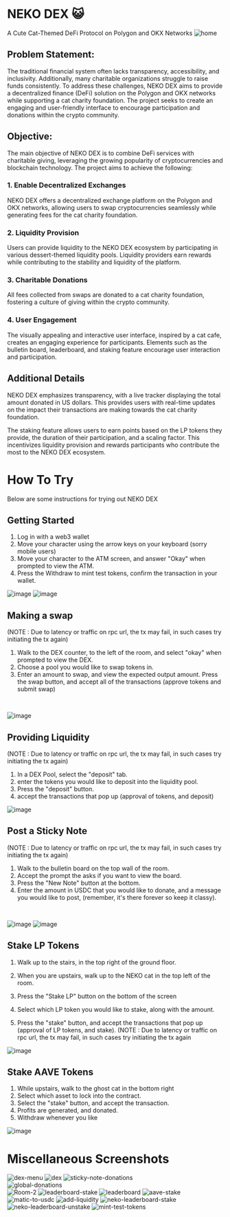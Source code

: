 # NEKO DEX 😺
A Cute Cat-Themed DeFi Protocol on Polygon and OKX Networks
![home](/Screenshots/home.png?raw=true)

## Problem Statement: <br>

The traditional financial system often lacks transparency, accessibility, and inclusivity. Additionally, many charitable organizations struggle to raise funds consistently. To address these challenges, NEKO DEX aims to provide a decentralized finance (DeFi) solution on the Polygon and OKX networks while supporting a cat charity foundation. The project seeks to create an engaging and user-friendly interface to encourage participation and donations within the crypto community.

## Objective: <br>

The main objective of NEKO DEX is to combine DeFi services with charitable giving, leveraging the growing popularity of cryptocurrencies and blockchain technology. The project aims to achieve the following:

### 1. Enable Decentralized Exchanges <br>

NEKO DEX offers a decentralized exchange platform on the Polygon and OKX networks, allowing users to swap cryptocurrencies seamlessly while generating fees for the cat charity foundation.

### 2. Liquidity Provision <br>

Users can provide liquidity to the NEKO DEX ecosystem by participating in various dessert-themed liquidity pools. Liquidity providers earn rewards while contributing to the stability and liquidity of the platform.

### 3. Charitable Donations <br>

All fees collected from swaps are donated to a cat charity foundation, fostering a culture of giving within the crypto community.

### 4. User Engagement <br>

The visually appealing and interactive user interface, inspired by a cat cafe, creates an engaging experience for participants. Elements such as the bulletin board, leaderboard, and staking feature encourage user interaction and participation.

## Additional Details <br>

NEKO DEX emphasizes transparency, with a live tracker displaying the total amount donated in US dollars. This provides users with real-time updates on the impact their transactions are making towards the cat charity foundation.

The staking feature allows users to earn points based on the LP tokens they provide, the duration of their participation, and a scaling factor. This incentivizes liquidity provision and rewards participants who contribute the most to the NEKO DEX ecosystem.

# How To Try
Below are some instructions for trying out NEKO DEX
## Getting Started

1. Log in with a web3 wallet <br>
2. Move your character using the arrow keys on your keyboard (sorry mobile users) <br>
3. Move your character to the ATM screen, and answer "Okay" when prompted to view the ATM. <br>
4. Press the Withdraw to mint test tokens, confirm the transaction in your wallet. <br>

![image](https://github.com/gas-limit/NEKO-DEX/assets/100609687/d5c65f70-7cac-4f57-ab4f-b31b0a1237f1)
![image](https://github.com/gas-limit/NEKO-DEX/assets/100609687/d41fd1f2-a3db-48ab-8a59-65a5adfdc63f)


## Making a swap
   (NOTE : Due to latency or traffic on rpc url, the tx may fail, in such cases try initiating the tx again) 

1. Walk to the DEX counter, to the left of the room, and select "okay" when prompted to view the DEX. <br>
2. Choose a pool you would like to swap tokens in. <br>
3. Enter an amount to swap, and view the expected output amount. Press the swap button, and accept all of the transactions (approve tokens and submit swap)
<br>

![image](https://github.com/gas-limit/NEKO-DEX/assets/100609687/c613b729-2f87-4700-b71f-2c09decd1df4)

## Providing Liquidity
(NOTE : Due to latency or traffic on rpc url, the tx may fail, in such cases try initiating the tx again) <br>

1. In a DEX Pool, select the "deposit" tab. <br>
2. enter the tokens you would like to deposit into the liquidity pool. <br>
3. Press the "deposit" button. <br>
4. accept the transactions that pop up (approval of tokens, and deposit) <br>

![image](https://github.com/gas-limit/NEKO-DEX/assets/100609687/727ab799-16d8-4cf9-9374-682e3626acfb)


## Post a Sticky Note
(NOTE : Due to latency or traffic on rpc url, the tx may fail, in such cases try initiating the tx again)

1. Walk to the bulletin board on the top wall of the room. <br>
2. Accept the prompt the asks if you want to view the board. <br>
3. Press the "New Note" button at the bottom. <br>
4. Enter the amount in USDC that you would like to donate, and a message you would like to post, (remember, it's there forever so keep it classy).
  <br>

![image](https://github.com/gas-limit/NEKO-DEX/assets/100609687/148e09a3-415c-43f0-b96a-f7f8c9083288)
![image](https://github.com/gas-limit/NEKO-DEX/assets/100609687/b4a23431-75e1-45a3-a946-ca5e43856967)

## Stake LP Tokens

1. Walk up to the stairs, in the top right of the ground floor. <br>
2. When you are upstairs, walk up to the NEKO cat in the top left of the room. <br>
3. Press the "Stake LP" button on the bottom of the screen <br>
4. Select which LP token you would like to stake, along with the amount. <br>

5. Press the "stake" button, and accept the transactions that pop up (approval of LP tokens, and stake).
   (NOTE : Due to latency or traffic on rpc url, the tx may fail, in such cases try initiating the tx again

![image](https://github.com/gas-limit/NEKO-DEX/assets/100609687/1439c316-6708-4455-ac41-1edcaef91baa)

## Stake AAVE Tokens

1. While upstairs, walk to the ghost cat in the bottom right
2. Select which asset to lock into the contract.
3. Select the "stake"  button, and accept the transaction. 
4. Profits are generated, and donated.
5. Withdraw whenever you like

![image](https://github.com/gas-limit/NEKO-DEX/assets/100609687/a792a492-b28f-45a1-b511-e084b4f64617)


# Miscellaneous Screenshots

![dex-menu](/Screenshots/dex%20menu.png?raw=true)
![dex](/Screenshots/dex.png?raw=true)
![sticky-note-donations](/Screenshots/sticky-note-donations.png?raw=true)<br/>
![global-donations](/Screenshots/global-donations.png?raw=true)<br/>
![Room-2](/Screenshots/room2.png?raw=true)
![leaderboard-stake](/Screenshots/leaderboard-lp-stake.png?raw=true)
![leaderboard](/Screenshots/leaderboard.png?raw=true)
![aave-stake](/Screenshots/aave-stake.JPG?raw=true)
![matic-to-usdc](/Screenshots/matic-to-usdc.JPG?raw=true)
![add-liquidity](/Screenshots/add-liquidity.JPG?raw=true)
![neko-leaderboard-stake](/Screenshots/neko-leaderboard-stake.JPG?raw=true)
![neko-leaderboard-unstake](/Screenshots/neko-leaderboard-unstake.JPG?raw=true)
![mint-test-tokens](/Screenshots/mint-test-tokens.JPG?raw=true)
